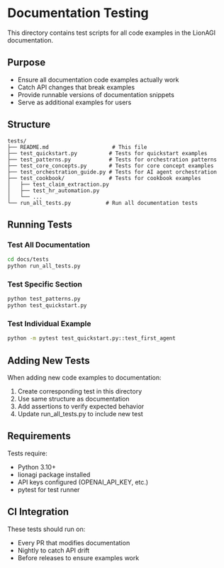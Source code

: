 # Documentation Testing

This directory contains test scripts for all code examples in the LionAGI documentation.

## Purpose

- Ensure all documentation code examples actually work
- Catch API changes that break examples
- Provide runnable versions of documentation snippets
- Serve as additional examples for users

## Structure

```
tests/
├── README.md                    # This file
├── test_quickstart.py          # Tests for quickstart examples
├── test_patterns.py            # Tests for orchestration patterns
├── test_core_concepts.py       # Tests for core concept examples
├── test_orchestration_guide.py # Tests for AI agent orchestration
├── test_cookbook/              # Tests for cookbook examples
│   ├── test_claim_extraction.py
│   ├── test_hr_automation.py
│   └── ...
└── run_all_tests.py           # Run all documentation tests
```

## Running Tests

### Test All Documentation
```bash
cd docs/tests
python run_all_tests.py
```

### Test Specific Section
```bash
python test_patterns.py
python test_quickstart.py
```

### Test Individual Example
```bash
python -m pytest test_quickstart.py::test_first_agent
```

## Adding New Tests

When adding new code examples to documentation:

1. Create corresponding test in this directory
2. Use same structure as documentation
3. Add assertions to verify expected behavior
4. Update run_all_tests.py to include new test

## Requirements

Tests require:
- Python 3.10+
- lionagi package installed
- API keys configured (OPENAI_API_KEY, etc.)
- pytest for test runner

## CI Integration

These tests should run on:
- Every PR that modifies documentation
- Nightly to catch API drift
- Before releases to ensure examples work
